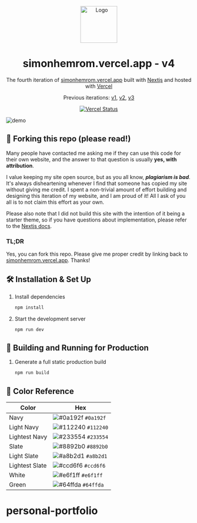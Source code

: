 <div align="center">
  <img alt="Logo" src="https://raw.githubusercontent.com/simons-devtools/personal-portfolio/main/public/icons/logo.png?token=GHSAT0AAAAAAB73NMGSTIN7AUTF57SWRBWEZA5WK6A" width="100" />
</div>
<h1 align="center">
  simonhemrom.vercel.app - v4
</h1>
<p align="center">
  The fourth iteration of <a href="https://simonhemrom.vercel.app" target="_blank">simonhemrom.vercel.app</a> built with <a href="https://www.nextjs.org/" target="_blank">Nextjs</a> and hosted with <a href="https://www.vercel.com/" target="_blank">Vercel</a>
</p>
<p align="center">
  Previous iterations:
  <a href="https://github.com/simons-devtools/v1" target="_blank">v1</a>,
  <a href="https://github.com/simons-devtools/v2" target="_blank">v2</a>,
  <a href="https://github.com/simons-devtools/v3" target="_blank">v3</a>
</p>
<p align="center">
  <a href="https://app.vercel.com/sites/simonhemrom/deploys" target="_blank">
    <img src="https://api.vercel.com/api/v1/badges/c5682fdc-d176-439a-9723-45b5e5e04f49/deploy-status" alt="Vercel Status" />
  </a>
</p>

![demo](https://raw.githubusercontent.com/simons-devtools/personal-portfolio/main/public/icons/demo.png?token=GHSAT0AAAAAAB73NMGSRHUFIQVQRACVAFDQZA5WLLA)

## 🚨 Forking this repo (please read!)

Many people have contacted me asking me if they can use this code for their own website, and the answer to that question is usually **yes, with attribution**.

I value keeping my site open source, but as you all know, _**plagiarism is bad**_. It's always disheartening whenever I find that someone has copied my site without giving me credit. I spent a non-trivial amount of effort building and designing this iteration of my website, and I am proud of it! All I ask of you all is to not claim this effort as your own.

Please also note that I did not build this site with the intention of it being a starter theme, so if you have questions about implementation, please refer to the [Nextjs docs](https://www.nextjs.org/docs/).

### TL;DR

Yes, you can fork this repo. Please give me proper credit by linking back to [simonhemrom.vercel.app](https://simonhemrom.vercel.app). Thanks!

## 🛠 Installation & Set Up

1. Install dependencies

   ```sh
   npm install
   ```

2. Start the development server

   ```sh
   npm run dev
   ```

## 🚀 Building and Running for Production

1. Generate a full static production build

   ```sh
   npm run build
   ```

## 🎨 Color Reference

| Color          | Hex                                                                |
| -------------- | ------------------------------------------------------------------ |
| Navy           | ![#0a192f](https://via.placeholder.com/10/0a192f?text=+) `#0a192f` |
| Light Navy     | ![#112240](https://via.placeholder.com/10/0a192f?text=+) `#112240` |
| Lightest Navy  | ![#233554](https://via.placeholder.com/10/303C55?text=+) `#233554` |
| Slate          | ![#8892b0](https://via.placeholder.com/10/8892b0?text=+) `#8892b0` |
| Light Slate    | ![#a8b2d1](https://via.placeholder.com/10/a8b2d1?text=+) `#a8b2d1` |
| Lightest Slate | ![#ccd6f6](https://via.placeholder.com/10/ccd6f6?text=+) `#ccd6f6` |
| White          | ![#e6f1ff](https://via.placeholder.com/10/e6f1ff?text=+) `#e6f1ff` |
| Green          | ![#64ffda](https://via.placeholder.com/10/64ffda?text=+) `#64ffda` |
# personal-portfolio
